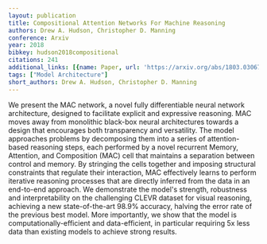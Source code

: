 ```yaml
---
layout: publication
title: Compositional Attention Networks For Machine Reasoning
authors: Drew A. Hudson, Christopher D. Manning
conference: Arxiv
year: 2018
bibkey: hudson2018compositional
citations: 241
additional_links: [{name: Paper, url: 'https://arxiv.org/abs/1803.03067'}]
tags: ["Model Architecture"]
short_authors: Drew A. Hudson, Christopher D. Manning
---
```

We present the MAC network, a novel fully differentiable neural network
architecture, designed to facilitate explicit and expressive reasoning. MAC
moves away from monolithic black-box neural architectures towards a design that
encourages both transparency and versatility. The model approaches problems by
decomposing them into a series of attention-based reasoning steps, each
performed by a novel recurrent Memory, Attention, and Composition (MAC) cell
that maintains a separation between control and memory. By stringing the cells
together and imposing structural constraints that regulate their interaction,
MAC effectively learns to perform iterative reasoning processes that are
directly inferred from the data in an end-to-end approach. We demonstrate the
model's strength, robustness and interpretability on the challenging CLEVR
dataset for visual reasoning, achieving a new state-of-the-art 98.9% accuracy,
halving the error rate of the previous best model. More importantly, we show
that the model is computationally-efficient and data-efficient, in particular
requiring 5x less data than existing models to achieve strong results.
